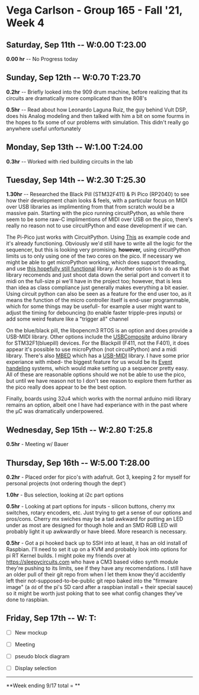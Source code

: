 # Vega Carlson - Group 165 - Fall '21, Week 4

## Saturday, Sep 11th -- W:0.00 T:23.00

**0.00 hr** -- No Progress today

## Sunday, Sep 12th -- W:0.70 T:23.70

**0.2hr** -- Briefly looked into the 909 drum machine, before realizing that its circuits are dramatically more complicated than the 808's

**0.5hr** -- Read about how Leonardo Laguna Ruiz, the guy behind Vult DSP, does his Analog modeling and then talked with him a bit on some fourms in the hopes to fix some of our problems with simulation. This didn't really go anywhere useful unfortunately

## Monday, Sep 13th -- W:1.00 T:24.00

**0.3hr** -- Worked with ried building circuits in the lab

## Tuesday, Sep 14th -- W:2.30 T:25.30

**1.30hr** -- Researched the Black Pill (STM32F411) & Pi Pico (RP2040) to see how their development chain looks & feels, with a particular focus on MIDI over USB libraries as implimenting from that from scratch would be a massive pain. Starting with the pico running circuitPython, as while there seem to be some raw-C implimentions of MIDI over USB on the pico, there's really no reason not to use circuitPython and ease development if we can.

The Pi-Pico just works with CircuitPython. Using [This](https://blog.4dcu.be/diy/2021/05/20/MIDIpad.html) as example code and it's already functioning. Obviously we'd still have to write all the logic for the sequencer, but this is looking very promising. **however,** using circuitPython limits  us to only using one of the two cores on the pico. If necessary we might be able to get microPython working, which does support threading, and use [this hopefully still functional](https://github.com/cjbarnes18/micropython-midi) library. Another option is to do as that library recomends and just shoot data down the serial port and convert it to midi on the full-size pi we'll have in the project too; however, that is less than idea as class compliance just generally makes everything a bit easier. Using circuit python can also be seen as a feature for the end user too, as it means the function of the micro controller itself is end-user programmable, which for some things may be usefull- for example a user might want to adjust the timing for debouncing (to enable faster tripple-pres inputs) or add some weird feature like a "trigger all" channel

On the blue/black pill, the libopencm3 RTOS is an option and does provide a USB-MIDI library. Other options include the [USBComposite](https://github.com/arpruss/USBComposite_stm32f1) arduino library for STM32F1(bluepill) devices. For the Blackpill (F411, not the F401), it does appear it's possible to use microPython (not circuitPython) and a midi library. There's also [MBED](https://os.mbed.com/cookbook/USBMIDI) which has a [USB-MIDI](https://os.mbed.com/docs/mbed-os/v6.14/apis/usbmidi.html) library. I have some prior experiance with mbed- the biggest feature for us would be its [Event handeling](https://os.mbed.com/docs/mbed-os/v6.14/apis/scheduling-rtos-and-event-handling.html) systems, which would make setting up a sequencer pretty easy. All of these are reasonable options should we not be able to use the pico, but until we have reason not to I don't see reason to explore them further as the pico really does appear to be the best option.

Finally, boards using 32u4 which works with the normal arduino midi library remains an option, albeit one I have had experiance with in the past where the μC was dramatically underpowered.

## Wednesday, Sep 15th -- W:2.80 T:25.8

**0.5hr** - Meeting w/ Bauer

## Thursday, Sep 16th -- W:5.00 T:28.00

**0.2hr** - Placed order for pico's with adafruit. Got 3, keeping 2 for myself for personal projects (not ordering though the dept')

**1.0hr** - Bus selection, looking at i2c part options

**0.5hr** - Looking at part options for inputs - silicon buttons, cherry mx switches, rotary encoders, etc. Just trying to get a sense of our options and pros/cons. Cherry mx swiches may be a tad awkward for putting an LED under as most are designed for though hole and an SMD RGB LED will probably light it up awkwardly or have bleed. More research is necessary.

**0.5hr** - Got a pi hooked back up to SSH into at least, it has an old install of Raspbian. I'll need to set it up on a KVM and probably look into options for pi RT Kernel builds. I might poke my friends over at https://sleepycircuits.com who have a CM3 based video synth module they're pushing to its limits, see if they have any recomendations. I still have an older pull of their git repo from when I let them know they'd accidently left their not-supposed-to-be-public git repo baked into the "firmware image" (a `dd` of the pi's SD card after a raspbian install + their special sauce) so it might be worth just poking that to see what config changes they've done to raspbian.

## Friday, Sep 17th -- W: T:

- [ ] New mockup
- [ ] Meeting
- [ ] pseudo block diagram
- [ ] Display selection



---

**Week ending 9/17 total = **

